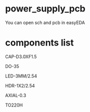 # power_supply_pcb
You can open sch and pcb in easyEDA
# components list
CAP-D3.0XF1.5

DO-35

LED-3MM/2.54

HDR-1X2/2.54

AXIAL-0.3

TO220H
